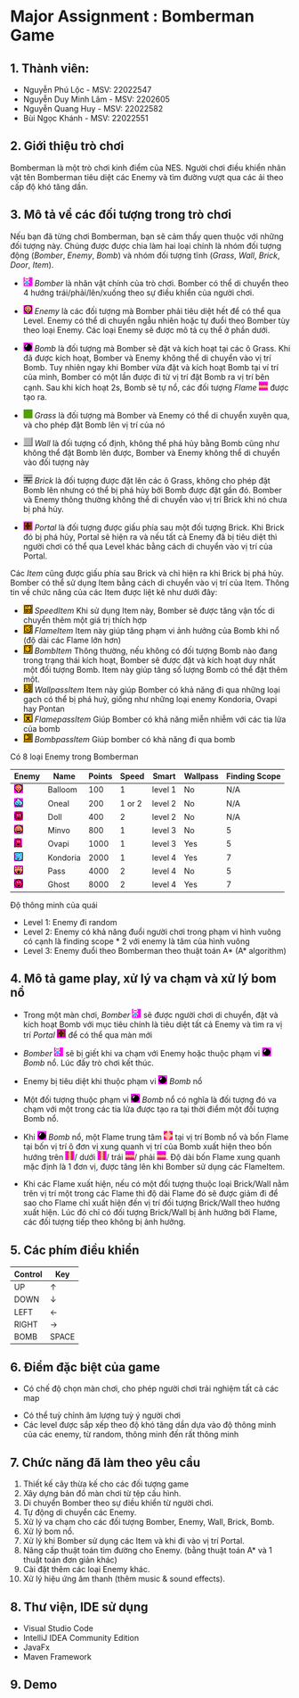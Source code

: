 # Major Assignment : Bomberman Game
## 1. Thành viên: 
 - Nguyễn Phú Lộc - MSV: 22022547
 - Nguyễn Duy Minh Lâm - MSV: 2202605
 - Nguyễn Quang Huy - MSV: 22022582
 - Bùi Ngọc Khánh - MSV: 22022551

## 2. Giới thiệu trò chơi
 Bomberman là một trò chơi kinh điểm của NES. Người chơi điều khiển nhân vật tên Bomberman tiêu diệt các Enemy và tìm đường vượt qua các ải theo cấp độ khó tăng dần.
## 3. Mô tả về các đối tượng trong trò chơi
Nếu bạn đã từng chơi Bomberman, bạn sẽ cảm thấy quen thuộc với những đối tượng này. Chúng được được chia làm hai loại chính là nhóm đối tượng động (*Bomber*, *Enemy*, *Bomb*) và nhóm đối tượng tĩnh (*Grass*, *Wall*, *Brick*, *Door*, *Item*).
- ![](BombermanGame/src/res/sprites/player_down.png) *Bomber* là nhân vật chính của trò chơi. Bomber có thể di chuyển theo 4 hướng trái/phải/lên/xuống theo sự điều khiển của người chơi.
- ![](BombermanGame/src/res/sprites/balloom_left1.png) *Enemy* là các đối tượng mà Bomber phải tiêu diệt hết để có thể qua Level. Enemy có thể di chuyển ngẫu nhiên hoặc tự đuổi theo Bomber tùy theo loại Enemy. Các loại Enemy sẽ được mô tả cụ thể ở phần dưới.
- ![](BombermanGame/src/res/sprites/bomb.png) *Bomb* là đối tượng mà Bomber sẽ đặt và kích hoạt tại các ô Grass. Khi đã được kích hoạt, Bomber và Enemy không thể di chuyển vào vị trí Bomb. Tuy nhiên ngay khi Bomber vừa đặt và kích hoạt Bomb tại ví trí của mình, Bomber có một lần được đi từ vị trí đặt Bomb ra vị trí bên cạnh. Sau khi kích hoạt 2s, Bomb sẽ tự nổ, các đối tượng *Flame* ![](BombermanGame/src/res/sprites/explosion_horizontal.png) được tạo ra.


- ![](BombermanGame/src/res/sprites/grass.png) *Grass* là đối tượng mà Bomber và Enemy có thể di chuyển xuyên qua, và cho phép đặt Bomb lên vị trí của nó
- ![](BombermanGame/src/res/sprites/wall.png) *Wall* là đối tượng cố định, không thể phá hủy bằng Bomb cũng như không thể đặt Bomb lên được, Bomber và Enemy không thể di chuyển vào đối tượng này
- ![](BombermanGame/src/res/sprites/brick.png) *Brick* là đối tượng được đặt lên các ô Grass, không cho phép đặt Bomb lên nhưng có thể bị phá hủy bởi Bomb được đặt gần đó. Bomber và Enemy thông thường không thể di chuyển vào vị trí Brick khi nó chưa bị phá hủy.


- ![](BombermanGame/src/res/sprites/portal.png) *Portal* là đối tượng được giấu phía sau một đối tượng Brick. Khi Brick đó bị phá hủy, Portal sẽ hiện ra và nếu tất cả Enemy đã bị tiêu diệt thì người chơi có thể qua Level khác bằng cách di chuyển vào vị trí của Portal.

Các *Item* cũng được giấu phía sau Brick và chỉ hiện ra khi Brick bị phá hủy. Bomber có thể sử dụng Item bằng cách di chuyển vào vị trí của Item. Thông tin về chức năng của các Item được liệt kê như dưới đây:
- ![](BombermanGame/src/res/sprites/powerup_speed.png) *SpeedItem* Khi sử dụng Item này, Bomber sẽ được tăng vận tốc di chuyển thêm một giá trị thích hợp
- ![](BombermanGame/src/res/sprites/powerup_flames.png) *FlameItem* Item này giúp tăng phạm vi ảnh hưởng của Bomb khi nổ (độ dài các Flame lớn hơn)
- ![](BombermanGame/src/res/sprites/powerup_bombs.png) *BombItem* Thông thường, nếu không có đối tượng Bomb nào đang trong trạng thái kích hoạt, Bomber sẽ được đặt và kích hoạt duy nhất một đối tượng Bomb. Item này giúp tăng số lượng Bomb có thể đặt thêm một.
- ![](BombermanGame/src/res/sprites/powerup_wallpass.png) *WallpassItem* Item này giúp Bomber có khả năng đi qua những loại gạch có thể bị phá huỷ, giống như những loại enemy Kondoria, Ovapi hay Pontan 
- ![](BombermanGame/src/res/sprites/powerup_flamepass.png) *FlamepassItem* Giúp Bomber có khả năng miễn nhiễm với các tia lửa của bomb 
- ![](BombermanGame/src/res/sprites/powerup_bombpass.png) *BombpassItem* Giúp bomber có khả năng đi qua bomb

Có 8 loại Enemy trong Bomberman

| Enemy                               | Name     | Points | Speed  | Smart   | Wallpass | Finding Scope |
|-------------------------------------|----------|--------|--------|---------|----------|---------------|
| ![](BombermanGame/src/res/sprites/balloom_left1.png)  | Balloom  | 100    | 1      | level 1 | No       | N/A           |
| ![](BombermanGame/src/res/sprites/oneal_left1.png)    | Oneal    | 200    | 1 or 2 | level 2 | No       | N/A           |
| ![](BombermanGame/src/res/sprites/doll_left1.png)     | Doll     | 400    | 2      | level 2 | No       | N/A           |
| ![](BombermanGame/src/res/sprites/minvo_left1.png)    | Minvo    | 800    | 1      | level 3 | No       | 5             |
| ![](BombermanGame/src/res/sprites/ovapi.png)          | Ovapi    | 1000   | 1      | level 3 | Yes      | 5             |
| ![](BombermanGame/src/res/sprites/kondoria_left1.png) | Kondoria | 2000   | 1      | level 4 | Yes      | 7             |
| ![](BombermanGame/src/res/sprites/pass.png)           | Pass     | 4000   | 2      | level 4 | No       | 5             |
| ![](BombermanGame/src/res/sprites/pontan.png)         | Ghost    | 8000   | 2      | level 4 | Yes      | 7             |

Độ thông minh của quái
- Level 1: Enemy đi random 
- Level 2: Enemy có khả năng đuổi người chơi trong phạm vi hình vuông có cạnh là finding scope * 2 với enemy là tâm của hình vuông 
- Level 3: Enemy đuổi theo Bomberman theo thuật toán A* (A* algorithm) 

## 4. Mô tả game play, xử lý va chạm và xử lý bom nổ
- Trong một màn chơi, *Bomber* ![](BombermanGame/src/res/sprites/player_down.png) sẽ được người chơi di chuyển, đặt và kích hoạt Bomb với mục tiêu chính là tiêu diệt tất cả Enemy và tìm ra vị trí *Portal* ![](BombermanGame/src/res/sprites/portal.png) để có thể qua màn mới
- *Bomber* ![](BombermanGame/src/res/sprites/player_down.png) sẽ bị giết khi va chạm với Enemy hoặc thuộc phạm vi ![](BombermanGame/src/res/sprites/bomb.png) *Bomb* nổ. Lúc đấy trò chơi kết thúc.
- Enemy bị tiêu diệt khi thuộc phạm vi ![](BombermanGame/src/res/sprites/bomb.png) *Bomb* nổ
- Một đối tượng thuộc phạm vi ![](BombermanGame/src/res/sprites/bomb.png) *Bomb* nổ có nghĩa là đối tượng đó va chạm với một trong các tia lửa được tạo ra tại thời điểm một đối tượng Bomb nổ.

- Khi ![](BombermanGame/src/res/sprites/bomb.png) *Bomb* nổ, một Flame trung tâm ![](BombermanGame/src/res/sprites/bomb_exploded.png) tại vị trí Bomb nổ và bốn Flame tại bốn vị trí ô đơn vị xung quanh vị trí của Bomb xuất hiện theo bốn hướng trên ![](BombermanGame/src/res/sprites/explosion_vertical.png)/ dưới ![](BombermanGame/src/res/sprites/explosion_vertical.png)/ trái ![](BombermanGame/src/res/sprites/explosion_horizontal.png)/ phải ![](BombermanGame/src/res/sprites/explosion_horizontal.png). Độ dài bốn Flame xung quanh mặc định là 1 đơn vị, được tăng lên khi Bomber sử dụng các FlameItem.
- Khi các Flame xuất hiện, nếu có một đối tượng thuộc loại Brick/Wall nằm trên vị trí một trong các Flame thì độ dài Flame đó sẽ được giảm đi để sao cho Flame chỉ xuất hiện đến vị trí đối tượng Brick/Wall theo hướng xuất hiện. Lúc đó chỉ có đối tượng Brick/Wall bị ảnh hưởng bởi Flame, các đối tượng tiếp theo không bị ảnh hưởng. 

## 5. Các phím điều khiển

| Control |  Key  |
|---------|-------|
| UP      |  ↑    | 
| DOWN    |  ↓    | 
| LEFT    |  ←    |
| RIGHT   |  →    | 
| BOMB    | SPACE | 

<!-- | Option       | Key                 |
|--------------|---------------------|
| New Game     | Ctrl + N            |
| Restart      | Ctrl + O            |
| Pause        | Ctrl + P            |
| Resume       | Ctrl + P            |
| Exit         | Ctrl + W / Alt + F4 |
| Change level | Shift + level       | -->

## 6. Điểm đặc biệt của game
<!-- - Có set up để kết nối với thiết bị điện thoại để sử dụng như 1 remote controller, giúp cho người dùng có thể dễ dàng trải nghiệm game hơn -->
- Có chế độ chọn màn chơi, cho phép người chơi trải nghiệm tất cả các map 
<!-- - Hết 120s đếm ngược thì toàn bộ quái sẽ biến thành Pontan để đuổi theo người chơi -->
<!-- - Điểm được lưu lại qua các màn chơi, leaderboard có thể lưu được top 3 điểm cao nhất -->
- Có thể tuỳ chỉnh âm lượng tuỳ ý người chơi
- Các level được sắp xếp theo độ khó tăng dần dựa vào độ thông minh của các enemy, từ random, thông minh đến rất thông minh
<!-- - Khi quái chết có hiện điểm của quái trên màn hình -->

## 7. Chức năng đã làm theo yêu cầu
1. Thiết kế cây thừa kế cho các đối tượng game
2. Xây dựng bản đồ màn chơi từ tệp cấu hình.
3. Di chuyển Bomber theo sự điều khiển từ người chơi.
4. Tự động di chuyển các Enemy.
5. Xử lý va chạm cho các đối tượng Bomber, Enemy, Wall, Brick, Bomb.
6. Xử lý bom nổ.
7. Xử lý khi Bomber sử dụng các Item và khi đi vào vị trí Portal.
8. Nâng cấp thuật toán tìm đường cho Enemy. (bằng thuật toán A* và 1 thuật toán đơn giản khác)
9. Cài đặt thêm các loại Enemy khác.
10. Xử lý hiệu ứng âm thanh (thêm music & sound effects).

## 8. Thư viện, IDE sử dụng
- Visual Studio Code
- IntelliJ IDEA Community Edition 
- JavaFx
- Maven Framework

## 9. Demo


